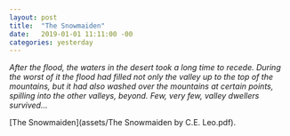 ```yaml
---
layout: post
title:  "The Snowmaiden"
date:   2019-01-01 11:11:00 -00
categories: yesterday
---
```


*After the flood, the waters in the desert took a long time to recede.  During the worst of it the flood had filled not only the valley up to the top of the mountains, but it had also washed over the mountains at certain points, spilling into the other valleys, beyond.  Few, very few, valley dwellers survived...*<!--more-->

[The Snowmaiden](assets/The Snowmaiden by C.E. Leo.pdf).


